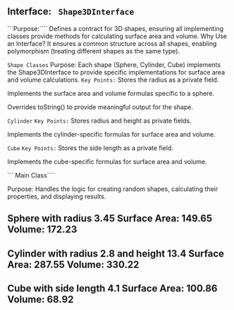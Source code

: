## Interface: ``` Shape3DInterface```
```Purpose:```` Defines a contract for 3D shapes, ensuring all implementing classes provide 
methods for calculating surface area and volume.
Why Use an Interface? It ensures a common structure across all shapes,
enabling polymorphism (treating different shapes as the same type).

```Shape Classes```
Purpose: Each shape (Sphere, Cylinder, Cube) implements the Shape3DInterface to 
provide specific implementations for surface area and volume calculations.
``Key Points:``
Stores the radius as a private field.

Implements the surface area and volume formulas specific to a sphere.

Overrides toString() to provide meaningful output for the shape.

```Cylinder```
``Key Points:``
Stores radius and height as private fields.

Implements the cylinder-specific formulas for surface area and volume.

```Cube```
``Key Points:``
Stores the side length as a private field.

Implements the cube-specific formulas for surface area and volume.

``` Main Class````

Purpose: Handles the logic for creating random shapes, 
calculating their properties, and displaying results.


Sphere with radius 3.45
Surface Area: 149.65
Volume: 172.23
----------------------

Cylinder with radius 2.8 and height 13.4
Surface Area: 287.55
Volume: 330.22
----------------------

Cube with side length 4.1
Surface Area: 100.86
Volume: 68.92
----------------------
